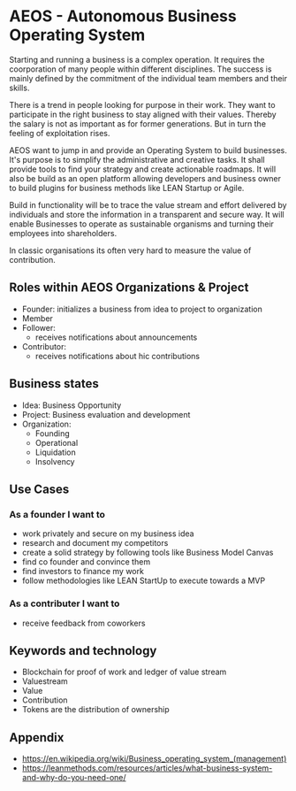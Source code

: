 # AEOS - Autonomous Business Operating System

Starting and running a business is a complex operation. It requires the
coorporation of many people within different disciplines. The success is mainly
defined by the commitment of the individual team members and their skills.

There is a trend in people looking for purpose in their work. They want to
participate in the right business to stay aligned with their values. Thereby the
salary is not as important as for former generations. But in turn the feeling of
exploitation rises.

AEOS want to jump in and provide an Operating System to build businesses. It's
purpose is to simplify the administrative and creative tasks. It shall provide
tools to find your strategy and create actionable roadmaps. It will also be
build as an open platform allowing developers and business owner to build
plugins for business methods like LEAN Startup or Agile.

Build in functionality will be to trace the value stream and effort delivered by
individuals and store the information in a transparent and secure way. It will
enable Businesses to operate as sustainable organisms and turning their
employees into shareholders.

In classic organisations its often very hard to measure the value of
contribution.

## Roles within AEOS Organizations & Project

- Founder: initializes a business from idea to project to organization
- Member
- Follower:
  - receives notifications about announcements
- Contributor:
  - receives notifications about hic contributions

## Business states

- Idea: Business Opportunity
- Project: Business evaluation and development
- Organization:
  - Founding
  - Operational
  - Liquidation
  - Insolvency

## Use Cases

### As a founder I want to

- work privately and secure on my business idea
- research and document my competitors
- create a solid strategy by following tools like Business Model Canvas
- find co founder and convince them
- find investors to finance my work
- follow methodologies like LEAN StartUp to execute towards a MVP

### As a contributer I want to

- receive feedback from coworkers

## Keywords and technology

- Blockchain for proof of work and ledger of value stream
- Valuestream
- Value
- Contribution
- Tokens are the distribution of ownership

## Appendix

- https://en.wikipedia.org/wiki/Business_operating_system_(management)
- https://leanmethods.com/resources/articles/what-business-system-and-why-do-you-need-one/
